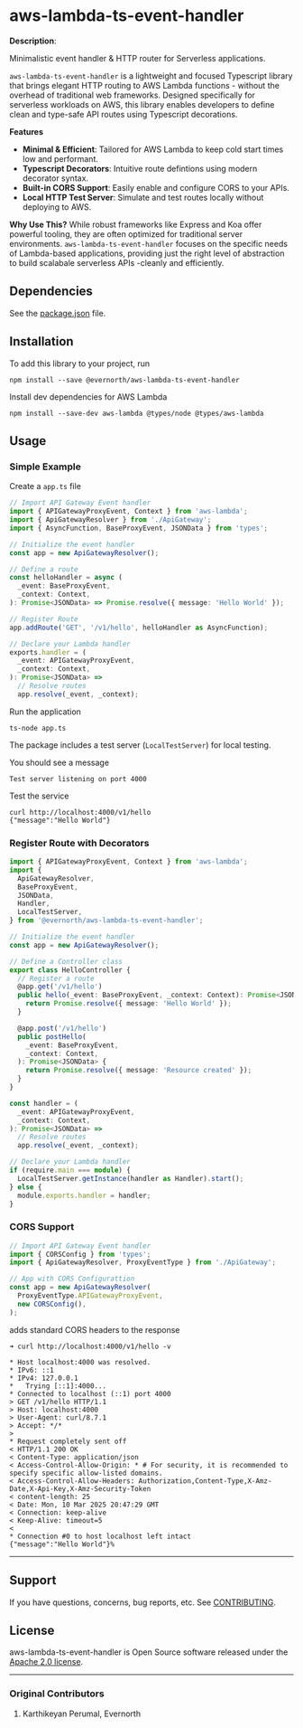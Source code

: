 # aws-lambda-ts-event-handler

**Description**:

Minimalistic event handler & HTTP router for Serverless applications.

`aws-lambda-ts-event-handler` is a lightweight and focused Typescript library that brings elegant HTTP routing to AWS Lambda functions - without the overhead of traditional web frameworks.
Designed specifically for serverless workloads on AWS, this library enables developers to define clean and type-safe API routes using Typescript decorations.

**Features**

- **Minimal & Efficient**: Tailored for AWS Lambda to keep cold start times low and performant.
- **Typescript Decorators**: Intuitive route defintions using modern decorator syntax.
- **Built-in CORS Support**: Easily enable and configure CORS to your APIs.
- **Local HTTP Test Server**: Simulate and test routes locally without deploying to AWS.

**Why Use This?**
While robust frameworks like Express and Koa offer powerful tooling, they are often optimized for traditional server environments. `aws-lambda-ts-event-handler` focuses on the specific needs of Lambda-based applications, providing just the right level of abstraction to build scalabale serverless APIs -cleanly and efficiently.

## Dependencies

See the [package.json](./package.json) file.

## Installation

To add this library to your project, run

```shell
npm install --save @evernorth/aws-lambda-ts-event-handler
```

Install dev dependencies for AWS Lambda

```shell
npm install --save-dev aws-lambda @types/node @types/aws-lambda
```

## Usage

### Simple Example

Create a `app.ts` file

```typescript
// Import API Gateway Event handler
import { APIGatewayProxyEvent, Context } from 'aws-lambda';
import { ApiGatewayResolver } from './ApiGateway';
import { AsyncFunction, BaseProxyEvent, JSONData } from 'types';

// Initialize the event handler
const app = new ApiGatewayResolver();

// Define a route
const helloHandler = async (
  _event: BaseProxyEvent,
  _context: Context,
): Promise<JSONData> => Promise.resolve({ message: 'Hello World' });

// Register Route
app.addRoute('GET', '/v1/hello', helloHandler as AsyncFunction);

// Declare your Lambda handler
exports.handler = (
  _event: APIGatewayProxyEvent,
  _context: Context,
): Promise<JSONData> =>
  // Resolve routes
  app.resolve(_event, _context);
```

Run the application

```shell
ts-node app.ts
```

The package includes a test server (`LocalTestServer`) for local testing.

You should see a message

```shell
Test server listening on port 4000
```

Test the service

```shell
curl http://localhost:4000/v1/hello
{"message":"Hello World"}
```

### Register Route with Decorators

```typescript
import { APIGatewayProxyEvent, Context } from 'aws-lambda';
import {
  ApiGatewayResolver,
  BaseProxyEvent,
  JSONData,
  Handler,
  LocalTestServer,
} from '@evernorth/aws-lambda-ts-event-handler';

// Initialize the event handler
const app = new ApiGatewayResolver();

// Define a Controller class
export class HelloController {
  // Register a route
  @app.get('/v1/hello')
  public hello(_event: BaseProxyEvent, _context: Context): Promise<JSONData> {
    return Promise.resolve({ message: 'Hello World' });
  }

  @app.post('/v1/hello')
  public postHello(
    _event: BaseProxyEvent,
    _context: Context,
  ): Promise<JSONData> {
    return Promise.resolve({ message: 'Resource created' });
  }
}

const handler = (
  _event: APIGatewayProxyEvent,
  _context: Context,
): Promise<JSONData> =>
  // Resolve routes
  app.resolve(_event, _context);

// Declare your Lambda handler
if (require.main === module) {
  LocalTestServer.getInstance(handler as Handler).start();
} else {
  module.exports.handler = handler;
}
```

### CORS Support

```typescript
// Import API Gateway Event handler
import { CORSConfig } from 'types';
import { ApiGatewayResolver, ProxyEventType } from './ApiGateway';

// App with CORS Configurattion
const app = new ApiGatewayResolver(
  ProxyEventType.APIGatewayProxyEvent,
  new CORSConfig(),
);
```

adds standard CORS headers to the response

```shell
➜ curl http://localhost:4000/v1/hello -v

* Host localhost:4000 was resolved.
* IPv6: ::1
* IPv4: 127.0.0.1
*   Trying [::1]:4000...
* Connected to localhost (::1) port 4000
> GET /v1/hello HTTP/1.1
> Host: localhost:4000
> User-Agent: curl/8.7.1
> Accept: */*
>
* Request completely sent off
< HTTP/1.1 200 OK
< Content-Type: application/json
< Access-Control-Allow-Origin: * # For security, it is recommended to specify specific allow-listed domains.
< Access-Control-Allow-Headers: Authorization,Content-Type,X-Amz-Date,X-Api-Key,X-Amz-Security-Token
< content-length: 25
< Date: Mon, 10 Mar 2025 20:47:29 GMT
< Connection: keep-alive
< Keep-Alive: timeout=5
<
* Connection #0 to host localhost left intact
{"message":"Hello World"}%
```

---

## Support

If you have questions, concerns, bug reports, etc. See [CONTRIBUTING](CONTRIBUTING.md).

## License

aws-lambda-ts-event-handler is Open Source software released under the [Apache 2.0 license](https://www.apache.org/licenses/LICENSE-2.0.html).

---

### Original Contributors

1. Karthikeyan Perumal, Evernorth
